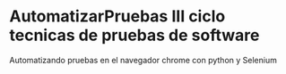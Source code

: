 # AutomatizarPruebas III ciclo tecnicas de pruebas de software
Automatizando pruebas en el navegador chrome con python y Selenium 
